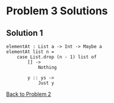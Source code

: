 # Problem 3 Solutions

## Solution 1

```
elementAt : List a -> Int -> Maybe a 
elementAt list n = 
    case List.drop (n - 1) list of 
        [] -> 
            Nothing 

        y :: ys -> 
            Just y
```

[Back to Problem 2](../p/p02.md)
